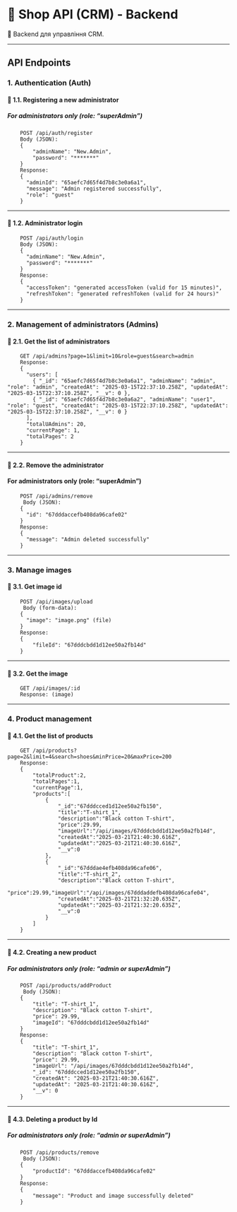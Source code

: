 # 🛒 Shop API (CRM) - Backend

🚀 Backend для управління CRM.

---

## **API Endpoints**

### 1. Authentication (Auth)

#### **📌 1.1. Registering a new administrator**

##### For administrators only (role: “superAdmin”)

```http
    POST /api/auth/register
    Body (JSON):
    {
        "adminName": "New.Admin",
        "password": "*******"
    }
    Response:
    {
      "adminId": "65aefc7d65f4d7b8c3e0a6a1",
      "message": "Admin registered successfully",
      "role": "guest"
    }
```

---

#### **📌 1.2. Administrator login**

```
    POST /api/auth/login
    Body (JSON):
    {
      "adminName": "New.Admin",
      "password": "*******"
    }
    Response:
    {
      "accessToken": "generated accessToken (valid for 15 minutes)",
      "refreshToken": "generated refreshToken (valid for 24 hours)"
    }
```

---

### 2. Management of administrators (Admins)

#### **📌 2.1. Get the list of administrators**

```
    GET /api/admins?page=1&limit=10&role=guest&search=admin
    Response:
    {
      "users": [
        { "_id": "65aefc7d65f4d7b8c3e0a6a1", "adminName": "admin", "role": "admin", "createdAt": "2025-03-15T22:37:10.258Z", "updatedAt": "2025-03-15T22:37:10.258Z", "__v": 0 },
        { "_id": "65aefc7d65f4d7b8c3e0a6a2", "adminName": "user1", "role": "guest", "createdAt": "2025-03-15T22:37:10.258Z", "updatedAt": "2025-03-15T22:37:10.258Z", "__v": 0 }
      ],
      "totalUAdmins": 20,
      "currentPage": 1,
      "totalPages": 2
    }
```

---

#### **📌 2.2. Remove the administrator**

#### For administrators only (role: “superAdmin”)

```
    POST /api/admins/remove
     Body (JSON):
    {
      "id": "67dddaccefb408da96cafe02"
    }
    Response:
    {
      "message": "Admin deleted successfully"
    }
```

---

### 3. Manage images

#### **📌 3.1. Get image id**

```
    POST /api/images/upload
     Body (form-data):
    {
      "image": "image.png" (file)
    }
    Response:
    {
        "fileId": "67dddcbdd1d12ee50a2fb14d"
    }
```

---

#### **📌 3.2. Get the image**

```
    GET /api/images/:id
    Response: (image)
```

---

### 4. Product management

#### **📌 4.1. Get the list of products**

```
    GET /api/products?page=2&limit=4&search=shoes&minPrice=20&maxPrice=200
    Response:
    {
        "totalProduct":2,
        "totalPages":1,
        "currentPage":1,
        "products":[
            {   
                "_id":"67dddcced1d12ee50a2fb150",
                "title":"T-shirt_1",
                "description":"Black cotton T-shirt",
                "price":29.99,
                "imageUrl":"/api/images/67dddcbdd1d12ee50a2fb14d",
                "createdAt":"2025-03-21T21:40:30.616Z",
                "updatedAt":"2025-03-21T21:40:30.616Z",
                "__v":0
            },
            {
                "_id":"67dddae4efb408da96cafe06",
                "title":"T-shirt_2",
                "description":"Black cotton T-shirt",
                "price":29.99,"imageUrl":"/api/images/67dddaddefb408da96cafe04",
                "createdAt":"2025-03-21T21:32:20.635Z",
                "updatedAt":"2025-03-21T21:32:20.635Z",
                "__v":0
            }
        ]
    }
```

---

#### **📌 4.2. Creating a new product**

##### For administrators only (role: “admin or superAdmin”)

```
    POST /api/products/addProduct
     Body (JSON):
    {
        "title": "T-shirt_1",
        "description": "Black cotton T-shirt",
        "price": 29.99,
        "imageId": "67dddcbdd1d12ee50a2fb14d"
    }
    Response:
    {
        "title": "T-shirt_1",
        "description": "Black cotton T-shirt",
        "price": 29.99,
        "imageUrl": "/api/images/67dddcbdd1d12ee50a2fb14d",
        "_id": "67dddcced1d12ee50a2fb150",
        "createdAt": "2025-03-21T21:40:30.616Z",
        "updatedAt": "2025-03-21T21:40:30.616Z",
        "__v": 0
    }
```

---

#### **📌 4.3. Deleting a product by Id**

##### For administrators only (role: “admin or superAdmin”)

```
    POST /api/products/remove
     Body (JSON):
    {
        "productId": "67dddaccefb408da96cafe02"
    }
    Response:
    {
        "message": "Product and image successfully deleted"
    }
```

